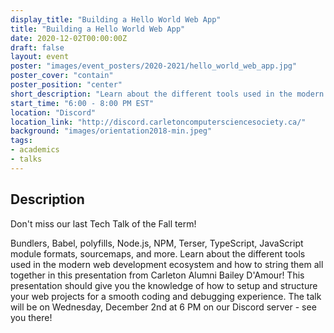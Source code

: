 ```yaml
---
display_title: "Building a Hello World Web App"
title: "Building a Hello World Web App"
date: 2020-12-02T00:00:00Z
draft: false
layout: event
poster: "images/event_posters/2020-2021/hello_world_web_app.jpg"
poster_cover: "contain"
poster_position: "center"
short_description: "Learn about the different tools used in the modern web development ecosystem and how to string them all together in this presentation from Carleton Alumni Bailey D'Amour!"
start_time: "6:00 - 8:00 PM EST"
location: "Discord"
location_link: "http://discord.carletoncomputersciencesociety.ca/"
background: "images/orientation2018-min.jpeg"
tags:
- academics
- talks
---
```


## Description

Don't miss our last Tech Talk of the Fall term!

Bundlers, Babel, polyfills, Node.js, NPM, Terser, TypeScript, JavaScript module formats, sourcemaps, and more. Learn about the different tools used in the modern web development ecosystem and how to string them all together in this presentation from Carleton Alumni Bailey D'Amour! This presentation should give you the knowledge of how to setup and structure your web projects for a smooth coding and debugging experience. The talk will be on Wednesday, December 2nd at 6 PM on our Discord server - see you there!
